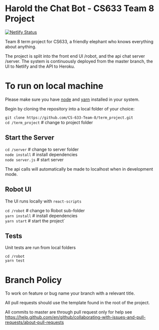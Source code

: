 # Harold the Chat Bot - CS633 Team 8 Project


[![Netlify Status](https://api.netlify.com/api/v1/badges/99392d75-9fee-4847-8199-6fa051fc4249/deploy-status)](https://app.netlify.com/sites/askharold/deploys)  

Team 8 term project for CS633, a friendly elephant who knows everything about anything.

The project is split into the front end UI /robot, and the api chat server /server. The system is continuously deployed from the master branch, the UI to Netlify and the API to Heroku.

# To run on local machine

Please make sure you have [node](https://nodejs.org/en/download/) and [yarn](https://yarnpkg.com/en/docs/install) installed in your system.

Begin by cloning the repository into a local folder of your choice:

`git clone https://github.com/CS-633-Team-8/term_project.git`  
`cd /term_project` # change to project folder

## Start the Server

`cd /server` # change to server folder  
`node install` # install dependencies  
`node server.js` # start server

The api calls will automatically be made to localhost when in development mode.

## Robot UI

The UI runs locally with `react-scripts`

`cd /robot` # change to Robot sub-folder  
`yarn install` # install dependencies  
`yarn start` # start the project`  

## Tests

Unit tests are run from local folders

`cd /robot`  
`yarn test`

# Branch Policy

To work on feature or bug name your branch with a relevant title.

All pull requests should use the template found in the root of the project.

All commits to master are through pull request only for help see https://help.github.com/en/github/collaborating-with-issues-and-pull-requests/about-pull-requests
